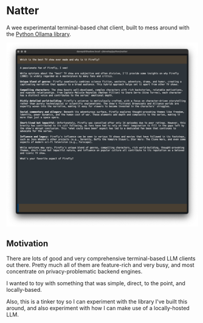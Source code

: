 # Natter

A wee experimental terminal-based chat client, built to mess around with the
[Python Ollama library](https://github.com/ollama/ollama-python).

![Natter in action](./img/natter.png)

## Motivation

There are lots of good and very comprehensive terminal-based LLM clients out
there. Pretty much all of them are feature-rich and very busy, and most
concentrate on privacy-problematic backend engines.

I wanted to toy with something that was simple, direct, to the point, and
locally-based.

Also, this is a tinker toy so I can experiment with the library I've built
this around, and also experiment with how I can make use of a locally-hosted
LLM.

[//]: # (README.md ends here)
